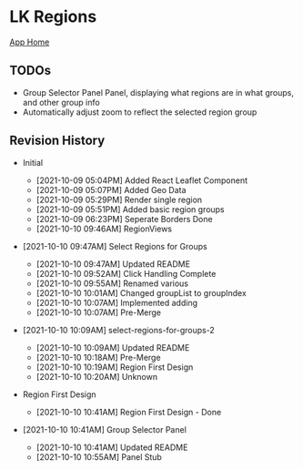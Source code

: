 # LK Regions

[App Home](https://nuuuwan.github.io/lk_regions)

## TODOs

* Group Selector Panel Panel, displaying what regions are in what groups, and other group info
* Automatically adjust zoom to reflect the selected region group

## Revision History

* Initial
  *  [2021-10-09 05:04PM] Added React Leaflet Component
  *  [2021-10-09 05:07PM] Added Geo Data
  *  [2021-10-09 05:29PM] Render single region
  *  [2021-10-09 05:51PM] Added basic region groups
  *  [2021-10-09 06:23PM] Seperate Borders Done
  *  [2021-10-10 09:46AM] RegionViews

* [2021-10-10 09:47AM] Select Regions for Groups
  *  [2021-10-10 09:47AM] Updated README
  *  [2021-10-10 09:52AM] Click Handling Complete
  *  [2021-10-10 09:55AM] Renamed various
  *  [2021-10-10 10:01AM] Changed groupList to groupIndex
  *  [2021-10-10 10:07AM] Implemented adding
  *  [2021-10-10 10:07AM] Pre-Merge

* [2021-10-10 10:09AM] select-regions-for-groups-2
  *  [2021-10-10 10:09AM] Updated README
  *  [2021-10-10 10:18AM] Pre-Merge
  *  [2021-10-10 10:19AM] Region First Design
  *  [2021-10-10 10:20AM] Unknown

* Region First Design
  *  [2021-10-10 10:41AM] Region First Design - Done
* [2021-10-10 10:41AM] Group Selector Panel
  *  [2021-10-10 10:41AM] Updated README
  *  [2021-10-10 10:55AM] Panel Stub
